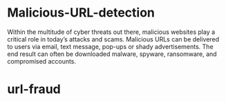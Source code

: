 # Malicious-URL-detection
Within the multitude of cyber threats out there, malicious websites play a critical role in today’s attacks and scams. Malicious URLs can be delivered to users via email, text message, pop-ups or shady advertisements. The end result can often be downloaded malware, spyware, ransomware, and compromised accounts.
# url-fraud
